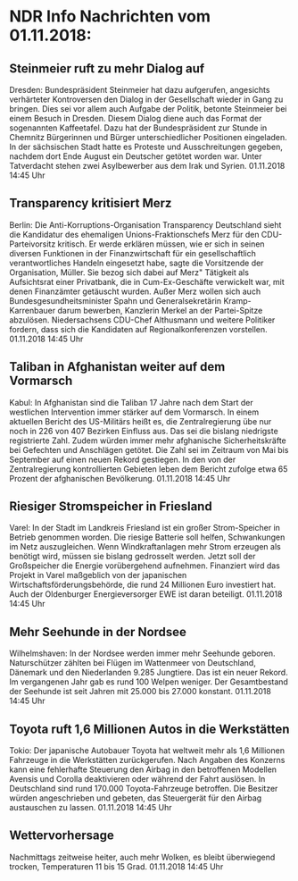# NDR Info Nachrichten vom 01.11.2018:


## Steinmeier ruft zu mehr Dialog auf
Dresden: 	Bundespräsident Steinmeier hat dazu aufgerufen, angesichts verhärteter Kontroversen den Dialog in der Gesellschaft wieder in Gang zu bringen. Dies sei vor allem auch Aufgabe der Politik, betonte Steinmeier bei einem Besuch in Dresden. Diesem Dialog diene auch das Format der sogenannten Kaffeetafel. Dazu hat der Bundespräsident zur Stunde in Chemnitz Bürgerinnen und Bürger unterschiedlicher Positionen eingeladen. In der sächsischen Stadt hatte es Proteste und Ausschreitungen gegeben, nachdem dort Ende August ein Deutscher getötet worden war. Unter Tatverdacht stehen zwei Asylbewerber aus dem Irak und Syrien. 01.11.2018 14:45 Uhr 

## Transparency kritisiert Merz
Berlin: Die Anti-Korruptions-Organisation Transparency Deutschland sieht die Kandidatur des ehemaligen Unions-Fraktionschefs Merz für den CDU-Parteivorsitz kritisch. Er werde erklären müssen, wie er sich in seinen diversen Funktionen in der Finanzwirtschaft für ein gesellschaftlich verantwortliches Handeln eingesetzt habe, sagte die Vorsitzende der Organisation, Müller. Sie bezog sich dabei auf Merz" Tätigkeit als Aufsichtsrat einer Privatbank, die in Cum-Ex-Geschäfte verwickelt war, mit denen Finanzämter getäuscht wurden. Außer Merz wollen sich auch Bundesgesundheitsminister Spahn und Generalsekretärin Kramp-Karrenbauer darum bewerben, Kanzlerin Merkel an der Partei-Spitze abzulösen. Niedersachsens CDU-Chef Althusmann und weitere Politiker fordern, dass sich die Kandidaten auf Regionalkonferenzen vorstellen. 01.11.2018 14:45 Uhr 

## Taliban in Afghanistan weiter auf dem Vormarsch
Kabul: In Afghanistan sind die Taliban 17 Jahre nach dem Start der westlichen Intervention immer stärker auf dem Vormarsch. In einem aktuellen Bericht des US-Militärs heißt es, die Zentralregierung übe nur noch in 226 von 407 Bezirken Einfluss aus. Das sei die bislang niedrigste registrierte Zahl. Zudem würden immer mehr afghanische Sicherheitskräfte bei Gefechten und Anschlägen getötet. Die Zahl sei im Zeitraum von Mai bis September auf einen neuen Rekord gestiegen. In den von der Zentralregierung kontrollierten Gebieten leben dem Bericht zufolge etwa 65 Prozent der afghanischen Bevölkerung. 01.11.2018 14:45 Uhr 

## Riesiger Stromspeicher in Friesland
Varel: In der Stadt im Landkreis Friesland ist ein großer Strom-Speicher in Betrieb genommen worden. Die riesige Batterie soll helfen, Schwankungen im Netz auszugleichen. Wenn Windkraftanlagen mehr Strom erzeugen als benötigt wird, müssen sie bislang gedrosselt werden. Jetzt soll der Großspeicher die Energie vorübergehend aufnehmen. Finanziert wird das Projekt in Varel maßgeblich von der japanischen Wirtschaftsförderungsbehörde, die rund 24 Millionen Euro investiert hat. Auch der Oldenburger Energieversorger EWE ist daran beteiligt. 01.11.2018 14:45 Uhr 

## Mehr Seehunde in der Nordsee
Wilhelmshaven: In der Nordsee werden immer mehr Seehunde geboren. Naturschützer zählten bei Flügen im Wattenmeer von Deutschland, Dänemark und den Niederlanden 9.285 Jungtiere. Das ist ein neuer Rekord. Im vergangenen Jahr gab es rund 100 Welpen weniger. Der Gesamtbestand der Seehunde ist seit Jahren mit 25.000 bis 27.000 konstant. 01.11.2018 14:45 Uhr 

## Toyota ruft 1,6 Millionen Autos in die Werkstätten
Tokio:	Der japanische Autobauer Toyota hat weltweit mehr als 1,6 Millionen Fahrzeuge in die Werkstätten zurückgerufen. Nach Angaben des Konzerns kann eine fehlerhafte Steuerung den Airbag in den betroffenen Modellen Avensis und Corolla deaktivieren oder während der Fahrt auslösen. In Deutschland sind rund 170.000 Toyota-Fahrzeuge betroffen. Die Besitzer würden angeschrieben und gebeten, das Steuergerät für den Airbag austauschen zu lassen. 01.11.2018 14:45 Uhr 

## Wettervorhersage
Nachmittags zeitweise heiter, auch mehr Wolken, es bleibt überwiegend trocken, Temperaturen 11 bis 15 Grad. 01.11.2018 14:45 Uhr 
